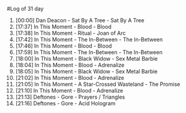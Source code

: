 #Log of 31 day

1. [00:00] Dan Deacon - Sat By A Tree - Sat By A Tree
1. [17:37] In This Moment - Blood - Blood
1. [17:38] In This Moment - Ritual - Joan of Arc
1. [17:42] In This Moment - The In-Between - The In-Between
1. [17:46] In This Moment - Blood - Blood
1. [17:59] In This Moment - The In-Between - The In-Between
1. [18:00] In This Moment - Black Widow - Sex Metal Barbie
1. [18:04] In This Moment - Blood - Adrenalize
1. [18:05] In This Moment - Black Widow - Sex Metal Barbie
1. [21:02] In This Moment - Blood - Adrenalize
1. [21:05] In This Moment - A Star-Crossed Wasteland - The Promise
1. [21:10] In This Moment - Blood - Adrenalize
1. [21:13] Deftones - Gore - Prayers / Triangles
1. [21:16] Deftones - Gore - Acid Hologram

